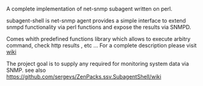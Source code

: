 A complete implementation of net-snmp subagent written on perl.

subagent-shell is net-snmp agent provides a simple interface to extend snmpd functionality via perl functions and expose the results via SNMPD. 

Comes whith predefined functions library which allows to execute arbitry command, check http results , etc ...
For a complete description please visit [wiki](wiki)

The project goal is to supply any required for monitoring system data via SNMP.
see also https://github.com/sergevs/ZenPacks.ssv.SubagentShell/wiki
